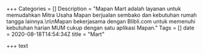 +++
Categories = []
Description = "Mapan Mart adalah layanan untuk memudahkan Mitra Usaha Mapan berjualan sembako dan kebutuhan rumah tangga lainnya.\n\nMapan bekerjasama dengan Blibli.com untuk memenuhi kebutuhan harian MUM cukup dengan satu aplikasi Mapan."
Tags = []
date = 2020-08-18T14:54:34Z
title = "Mart"

+++
text